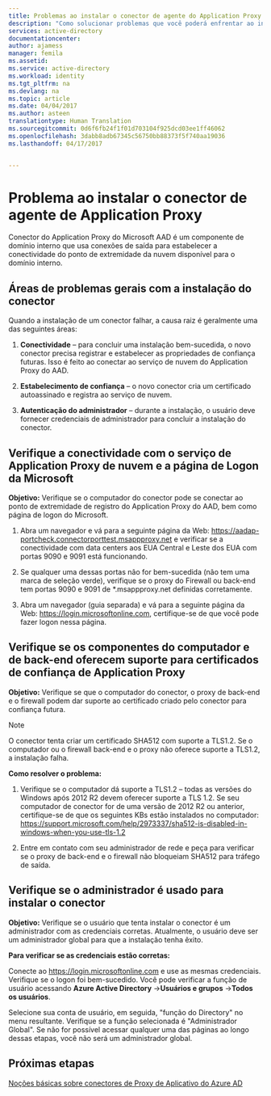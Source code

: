 ```yaml
---
title: Problemas ao instalar o conector de agente do Application Proxy | Microsoft Docs
description: "Como solucionar problemas que você poderá enfrentar ao instalar o conector de agente do Application Proxy"
services: active-directory
documentationcenter: 
author: ajamess
manager: femila
ms.assetid: 
ms.service: active-directory
ms.workload: identity
ms.tgt_pltfrm: na
ms.devlang: na
ms.topic: article
ms.date: 04/04/2017
ms.author: asteen
translationtype: Human Translation
ms.sourcegitcommit: 0d6f6fb24f1f01d703104f925dcd03ee1ff46062
ms.openlocfilehash: 3dabb8adb67345c56750bb88373f5f740aa19036
ms.lasthandoff: 04/17/2017


---
```


# <a name="problem-installing-the-application-proxy-agent-connector"></a>Problema ao instalar o conector de agente de Application Proxy

Conector do Application Proxy do Microsoft AAD é um componente de domínio interno que usa conexões de saída para estabelecer a conectividade do ponto de extremidade da nuvem disponível para o domínio interno.

## <a name="general-problem-areas-with-connector-installation"></a>Áreas de problemas gerais com a instalação do conector

Quando a instalação de um conector falhar, a causa raiz é geralmente uma das seguintes áreas:

1.  **Conectividade** – para concluir uma instalação bem-sucedida, o novo conector precisa registrar e estabelecer as propriedades de confiança futuras. Isso é feito ao conectar ao serviço de nuvem do Application Proxy do AAD.

2.  **Estabelecimento de confiança** – o novo conector cria um certificado autoassinado e registra ao serviço de nuvem.

3.  **Autenticação do administrador** – durante a instalação, o usuário deve fornecer credenciais de administrador para concluir a instalação do conector.

## <a name="verify-connectivity-to-the-cloud-application-proxy-service-and-microsoft-login-page"></a>Verifique a conectividade com o serviço de Application Proxy de nuvem e a página de Logon da Microsoft

**Objetivo:** Verifique se o computador do conector pode se conectar ao ponto de extremidade de registro do Application Proxy do AAD, bem como página de logon do Microsoft.

1.  Abra um navegador e vá para a seguinte página da Web: <https://aadap-portcheck.connectorporttest.msappproxy.net> e verificar se a conectividade com data centers aos EUA Central e Leste dos EUA com portas 9090 e 9091 está funcionando.

2.  Se qualquer uma dessas portas não for bem-sucedida (não tem uma marca de seleção verde), verifique se o proxy do Firewall ou back-end tem portas 9090 e 9091 de \*.msappproxy.net definidas corretamente.

3.  Abra um navegador (guia separada) e vá para a seguinte página da Web: <https://login.microsoftonline.com>, certifique-se de que você pode fazer logon nessa página.

## <a name="verify-machine-and-backend-components-support-for-application-proxy-trust-cert"></a>Verifique se os componentes do computador e de back-end oferecem suporte para certificados de confiança de Application Proxy

**Objetivo:** Verifique se que o computador do conector, o proxy de back-end e o firewall podem dar suporte ao certificado criado pelo conector para confiança futura.

>[!NOTE]
>O conector tenta criar um certificado SHA512 com suporte a TLS1.2. Se o computador ou o firewall back-end e o proxy não oferece suporte a TLS1.2, a instalação falha.
>
>

**Como resolver o problema:**

1.  Verifique se o computador dá suporte a TLS1.2 – todas as versões do Windows após 2012 R2 devem oferecer suporte a TLS 1.2. Se seu computador de conector for de uma versão de 2012 R2 ou anterior, certifique-se de que os seguintes KBs estão instalados no computador: <https://support.microsoft.com/help/2973337/sha512-is-disabled-in-windows-when-you-use-tls-1.2>

2.  Entre em contato com seu administrador de rede e peça para verificar se o proxy de back-end e o firewall não bloqueiam SHA512 para tráfego de saída.

## <a name="verify-admin-is-used-to-install-the-connector"></a>Verifique se o administrador é usado para instalar o conector

**Objetivo:** Verifique se o usuário que tenta instalar o conector é um administrador com as credenciais corretas. Atualmente, o usuário deve ser um administrador global para que a instalação tenha êxito.

**Para verificar se as credenciais estão corretas:**

Conecte ao <https://login.microsoftonline.com> e use as mesmas credenciais. Verifique se o logon foi bem-sucedido. Você pode verificar a função de usuário acessando **Azure Active Directory** -&gt;**Usuários e grupos** -&gt;**Todos os usuários**. 

Selecione sua conta de usuário, em seguida, "função do Directory" no menu resultante. Verifique se a função selecionada é "Administrador Global". Se não for possível acessar qualquer uma das páginas ao longo dessas etapas, você não será um administrador global.

## <a name="next-steps"></a>Próximas etapas
[Noções básicas sobre conectores de Proxy de Aplicativo do Azure AD](application-proxy-understand-connectors.md)

